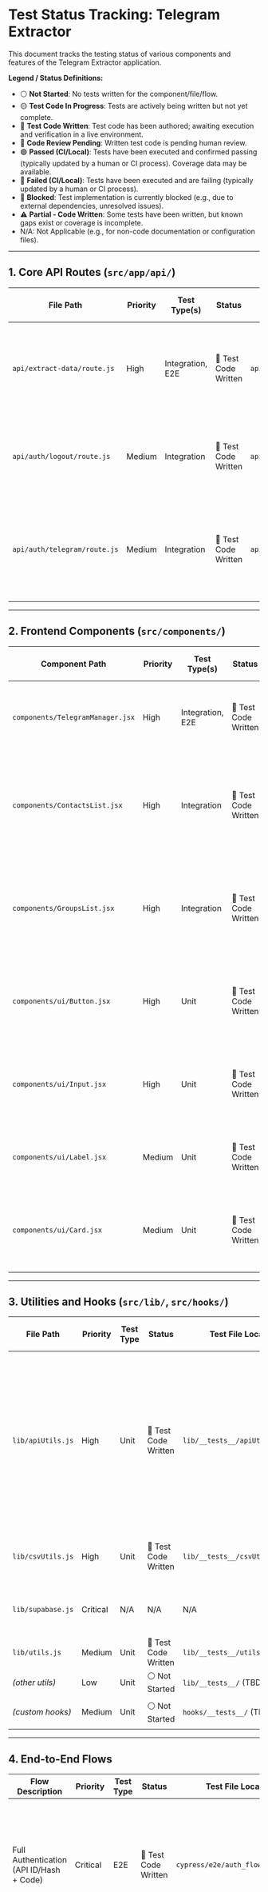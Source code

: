 # Test Status Tracking: Telegram Extractor

This document tracks the testing status of various components and features of the Telegram Extractor application.

**Legend / Status Definitions:**
-   ⚪️ **Not Started**: No tests written for the component/file/flow.
-   🟡 **Test Code In Progress**: Tests are actively being written but not yet complete.
-   📝 **Test Code Written**: Test code has been authored; awaiting execution and verification in a live environment.
-   🔵 **Code Review Pending**: Written test code is pending human review.
-   🟢 **Passed (CI/Local)**: Tests have been executed and confirmed passing (typically updated by a human or CI process). Coverage data may be available.
-   🔴 **Failed (CI/Local)**: Tests have been executed and are failing (typically updated by a human or CI process).
-   🚧 **Blocked**: Test implementation is currently blocked (e.g., due to external dependencies, unresolved issues).
-   ⚠️ **Partial - Code Written**: Some tests have been written, but known gaps exist or coverage is incomplete.
-   N/A: Not Applicable (e.g., for non-code documentation or configuration files).

---

## 1. Core API Routes (`src/app/api/`)

| File Path                       | Priority | Test Type(s)         | Status     | Test File Location(s)                     | Coverage (Actual %) | PR/Ticket Link | Notes                                                                                                |
|---------------------------------|----------|----------------------|------------|-------------------------------------------|---------------------|----------------|------------------------------------------------------------------------------------------------------|
| `api/extract-data/route.js`     | High     | Integration, E2E     | 📝 Test Code Written | `api/extract-data/__tests__/route.test.js` | TBD                 | ---            | Integration tests written for auth flows (code, 2FA), data extraction (mocked). Needs E2E.        |
| `api/auth/logout/route.js`      | Medium   | Integration          | 📝 Test Code Written | `api/auth/logout/__tests__/route.test.js`   | TBD                 | ---            | Integration tests written for session clearing and JWT auth checks.                                      |
| `api/auth/telegram/route.js`    | Medium   | Integration          | 📝 Test Code Written | `api/auth/telegram/__tests__/route.test.js` | TBD                 | ---            | Integration tests written for Telegram bot auth callback, hash verification, and user upsert.          |

---

## 2. Frontend Components (`src/components/`)

| Component Path                  | Priority | Test Type(s)         | Status     | Test File Location(s)                     | Coverage (Actual %) | PR/Ticket Link | Notes                                                                                                |
|---------------------------------|----------|----------------------|------------|-------------------------------------------|---------------------|----------------|------------------------------------------------------------------------------------------------------|
| `components/TelegramManager.jsx`| High     | Integration, E2E     | 📝 Test Code Written | `components/__tests__/TelegramManager.test.jsx` | TBD                 | ---            | Integration tests written for auth flows (code, 2FA), logout. MSW used. Needs E2E.                  |
| `components/ContactsList.jsx`   | High     | Integration          | 📝 Test Code Written | `components/__tests__/ContactsList.test.jsx`  | TBD                 | ---            | Integration tests written for data fetching (mocked Supabase), display, selection, search, CSV export. |
| `components/GroupsList.jsx`     | High     | Integration          | 📝 Test Code Written | `components/__tests__/GroupsList.test.jsx`    | TBD                 | ---            | Integration tests written for data fetching (mocked Supabase), display, selection, search, CSV export. |
| `components/ui/Button.jsx`      | High     | Unit                 | 📝 Test Code Written | `components/ui/__tests__/Button.test.jsx`   | TBD                 | ---            | Unit tests written for rendering, variants (conceptually), click events, disabled state, asChild prop. |
| `components/ui/Input.jsx`       | High     | Unit                 | 📝 Test Code Written | `components/ui/__tests__/Input.test.jsx`    | TBD                 | ---            | Unit tests written for rendering, types, onChange, placeholder, and disabled state.                  |
| `components/ui/Label.jsx`       | Medium   | Unit                 | 📝 Test Code Written | `components/ui/__tests__/Label.test.jsx`    | TBD                 | ---            | Unit tests written for rendering, htmlFor, and association with input.                               |
| `components/ui/Card.jsx`        | Medium   | Unit                 | 📝 Test Code Written | `components/ui/__tests__/Card.test.jsx`     | TBD                 | ---            | Unit tests written for Card and sub-components (Header, Title, etc.) for rendering children.         |

---

## 3. Utilities and Hooks (`src/lib/`, `src/hooks/`)

| File Path         | Priority | Test Type | Status     | Test File Location             | Coverage (Actual %) | PR/Ticket Link | Notes                                                                                                     |
|-------------------|----------|-----------|------------|--------------------------------|---------------------|----------------|-----------------------------------------------------------------------------------------------------------|
| `lib/apiUtils.js` | High     | Unit      | 📝 Test Code Written | `lib/__tests__/apiUtils.test.js` | TBD                 | ---            | Tests written for error handlers (`handleErrorResponse`, `handleTelegramError`, `handleSupabaseError`) and `checkRateLimit` placeholder. Dry run review indicates good coverage of response structures, status codes, and error conditions. `handleTelegramError` tests cover various specific Telegram errors. Confirmed `NextResponse.json` mock is effective. |
| `lib/csvUtils.js` | High     | Unit      | 📝 Test Code Written | `lib/__tests__/csvUtils.test.js` | TBD                 | ---            | Unit tests written for `generateCSV`, including various data scenarios and error handling.                |
| `lib/supabase.js` | Critical | N/A       | N/A        | N/A                            | N/A                 | ---            | Client initialization; tested implicitly via API route tests. No direct unit tests planned.                   |
| `lib/utils.js`    | Medium   | Unit      | 📝 Test Code Written | `lib/__tests__/utils.test.js`    | TBD                 | ---            | Unit tests written for `isValidPhoneNumber` and `cn` utilities.                                           |
| *(other utils)*   | Low      | Unit      | ⚪️ Not Started | `lib/__tests__/` (TBD)           | TBD                 | ---            |                                                                                                           |
| *(custom hooks)*  | Medium   | Unit      | ⚪️ Not Started | `hooks/__tests__/` (TBD)         | TBD                 | ---            | Test hook logic, state changes, side effects (mocked).                                                      |

---

## 4. End-to-End Flows

| Flow Description                        | Priority | Test Type | Status     | Test File Location(s)              | PR/Ticket Link | Notes                                                                                                    |
|-----------------------------------------|----------|-----------|------------|------------------------------------|----------------|----------------------------------------------------------------------------------------------------------|
| Full Authentication (API ID/Hash + Code)  | Critical | E2E       | 📝 Test Code Written | `cypress/e2e/auth_flow.cy.js`        | ---            | Cypress test script (`auth_flow.cy.js`) written based on scenarios. Covers successful auth, invalid phone format, incorrect code, and loading states. API calls are mocked using `cy.intercept()`. Awaiting execution and validation in a Cypress environment. |
| Full Authentication with 2FA            | High     | E2E       | 📝 Test Code Written | `cypress/e2e/auth_2fa_flow.cy.js`    | ---            | Cypress test script (`auth_2fa_flow.cy.js`) written based on scenarios. Covers successful 2FA auth and incorrect 2FA password. API calls are mocked using `cy.intercept()`. Awaiting execution and validation in a Cypress environment. |
| Extract Groups & View List              | High     | E2E       | ⚪️ Not Started | `cypress/e2e/extract_groups.cy.js` (TBD) | ---            | From login to viewing the groups list page.                                                              |
| Extract Contacts & View List            | High     | E2E       | ⚪️ Not Started | `cypress/e2e/extract_contacts.cy.js` (TBD) | ---            | From login to viewing the contacts list page.                                                            |
| CSV Export (Groups)                     | Medium   | E2E       | ⚪️ Not Started | `cypress/e2e/export.cy.js` (TBD)       | ---            | Test selecting and exporting groups. May need to mock download or verify file content.                     |
| Logout                                  | Medium   | E2E       | ⚪️ Not Started | `cypress/e2e/logout.cy.js` (TBD)       | ---            | Verifies session is cleared and UI resets.                                                               |

---
*(This document is a living document and should be updated as testing progresses.)*
